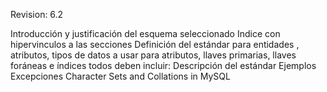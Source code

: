 Revision: 6.2

  Introducción <ok> y justificación del esquema seleccionado <not-ok>
  Indice con hipervinculos a las secciones <not-ok>
  Definición del estándar para entidades <ok>, atributos<ok>, tipos de datos a usar para atributos<not-ok>, llaves primarias<not-ok>, llaves foráneas<not-ok> e índices <not-ok>  todos deben incluir:
  Descripción del estándar <ok>
  Ejemplos <ok>
  Excepciones <ok>
  Character Sets and Collations in MySQL <not-ok>